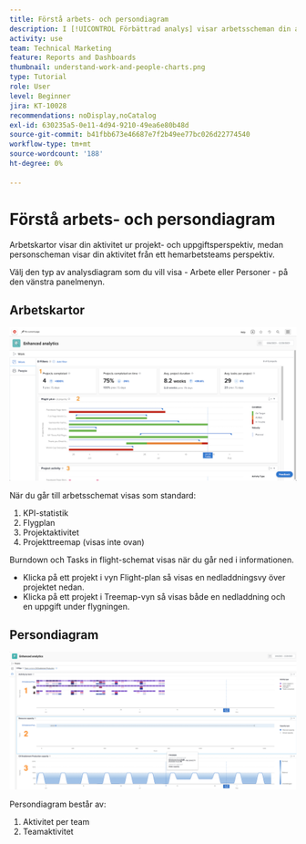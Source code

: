 ```yaml
---
title: Förstå arbets- och persondiagram
description: I [!UICONTROL Förbättrad analys] visar arbetsscheman din aktivitet från projekt- och uppgiftsperspektivet, medan personscheman visar din aktivitet från ett hemarbetsteams perspektiv.
activity: use
team: Technical Marketing
feature: Reports and Dashboards
thumbnail: understand-work-and-people-charts.png
type: Tutorial
role: User
level: Beginner
jira: KT-10028
recommendations: noDisplay,noCatalog
exl-id: 630235a5-0e11-4d94-9210-49ea6e80b48d
source-git-commit: b41fbb673e46687e7f2b49ee77bc026d22774540
workflow-type: tm+mt
source-wordcount: '188'
ht-degree: 0%

---
```


# Förstå arbets- och persondiagram

Arbetskartor visar din aktivitet ur projekt- och uppgiftsperspektiv, medan personscheman visar din aktivitet från ett hemarbetsteams perspektiv.

Välj den typ av analysdiagram som du vill visa - Arbete eller Personer - på den vänstra panelmenyn.

## Arbetskartor

![En bild på hur funktionen [!UICONTROL  Analytics] hittas i [!DNL Workfront Classic]](assets/section-1-1.png)

När du går till arbetsschemat visas som standard:

1. KPI-statistik
1. Flygplan
1. Projektaktivitet
1. Projekttreemap (visas inte ovan)

Burndown och Tasks in flight-schemat visas när du går ned i informationen.

* Klicka på ett projekt i vyn Flight-plan så visas en nedladdningsvy över projektet nedan.
* Klicka på ett projekt i Treemap-vyn så visas både en nedladdning och en uppgift under flygningen.

## Persondiagram

![En bild på hur funktionen [!UICONTROL  Analytics] hittas i [!DNL Workfront Classic]](assets/section-1-2.png)

Persondiagram består av:

1. Aktivitet per team
1. Teamaktivitet
